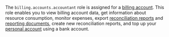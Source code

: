 The `billing.accounts.accountant` role is assigned for a [billing account](../../../billing/concepts/billing-account.md). This role enables you to view billing account data, get information about resource consumption, monitor expenses, export [reconciliation reports](../../../billing/concepts/act.md#reconciliation-report) and [reporting documents](../../../billing/payment/documents.md), create new reconciliation reports, and top up your [personal account](../../../billing/concepts/personal-account.md) using a bank account.
